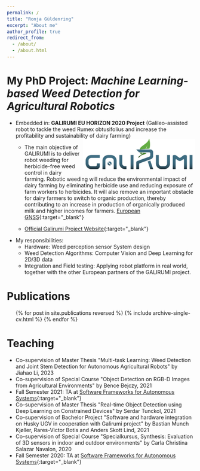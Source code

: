 ```yaml
---
permalink: /
title: "Ronja Güldenring"
excerpt: "About me"
author_profile: true
redirect_from: 
  - /about/
  - /about.html
---
```


My PhD Project: *Machine Learning-based Weed Detection for Agricultural Robotics* 
======
* Embedded in: **GALIRUMI EU HORIZON 2020 Project** (Galileo-assisted robot to tackle the weed Rumex obtusifolius and increase the profitability and sustainability of dairy farming) <img src="../images/galirumi_logo.png" alt="drawing" width="300" align="right"/>
  * The main objective of GALIRUMI is to deliver robot weeding for herbicide-free weed control in dairy farming. Robotic weeding will reduce the environmental impact of dairy farming by eliminating herbicide use and reducing exposure of farm workers to herbicides. It will also remove an important obstacle for dairy farmers to switch to organic production, thereby contributing to an increase in production of organically produced milk and higher incomes for farmers. [European GNSS](https://www.gsa.europa.eu/galileo-assisted-robot-tackle-weed-rumex-obtusifolius-and-increase-profitability-and-sustainability){:target="_blank"}

  * [Official Galirumi Project Website](https://www.galirumi-project.eu/){:target="_blank"}
* My responsibilities:
  * Hardware: Weed perception sensor System design
  * Weed Detection Algorithms: Computer Vision and Deep Learning for 2D/3D data
  * Integration and Field testing: Applying robot platform in real world, together with the other European partners of the GALIRUMI project.

Publications
======
  <ul>{% for post in site.publications reversed %}
    {% include archive-single-cv.html %}
  {% endfor %}</ul>

Teaching
======
* Co-supervision of Master Thesis "Multi-task Learning: Weed Detection and Joint Stem Detection for Autonomous Agricultural Robots" by Jiahao Li, 2023
* Co-supervision of Special Course "Object Detection on RGB-D Images from Agricultural Environments" by Bence Bejczy, 2021
* Fall Semester 2021: TA at [Software Frameworks for Autonomous Systems](https://kurser.dtu.dk/course/31391){:target="_blank"}
* Co-supervision of Master Thesis "Real-time Object Detection using Deep Learning on Constrained Devices" by Serdar Tunckol, 2021
* Co-supervision of Bachelor Project "Software and hardware integration on Husky UGV in cooperation with Galirumi project" by Bastian Munch Kjøller, Rares-Victor Botis and Anders Skott Lind, 2021
* Co-supervision of Special Course "Specialkursus, Synthesis: Evaluation of 3D sensors in indoor and outdoor environments" by Carla Christina Salazar Navalon, 2020
* Fall Semester 2020: TA at [Software Frameworks for Autonomous Systems](https://kurser.dtu.dk/course/31391){:target="_blank"}


